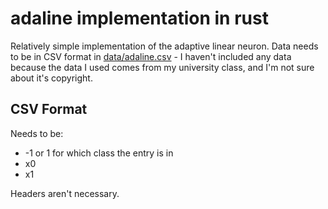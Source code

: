 # adaline implementation in rust

Relatively simple implementation of the adaptive linear neuron. Data needs to be in CSV format in [data/adaline.csv](data/adaline.csv) - I haven't included any data because the data I used comes from my university class, and I'm not sure about it's copyright.

## CSV Format

Needs to be:

 * -1 or 1 for which class the entry is in
 * x0
 * x1

Headers aren't necessary.